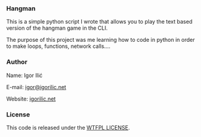 ### Hangman

This is a simple python script I wrote that allows you to play the text based version of the hangman game in the CLI.

The purpose of this project was me learning how to code in python in order to make loops, functions, network calls....


### Author
Name: Igor Ilić

E-mail: igor@igorilic.net

Website: [igorilic.net](https://igorilic.net/) 


### License 

This code is released under the [WTFPL LICENSE](https://en.wikipedia.org/wiki/WTFPL).

